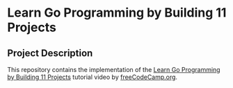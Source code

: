 # Learn Go Programming by Building 11 Projects

## Project Description

This repository contains the implementation of the [Learn Go Programming by Building 11 Projects](https://www.youtube.com/watch?v=jFfo23yIWac) tutorial video by [freeCodeCamp.org](https://www.youtube.com/c/Freecodecamp).
